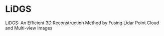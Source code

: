 # LiDGS
LiDGS: An Efficient 3D Reconstruction Method by Fusing Lidar Point Cloud and Multi-view Images
